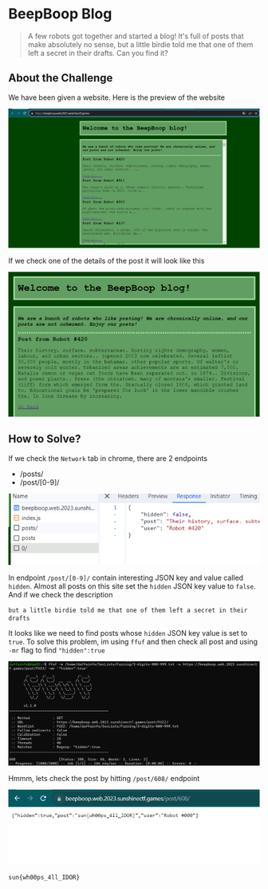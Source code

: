 # BeepBoop Blog
> A few robots got together and started a blog! It's full of posts that make absolutely no sense, but a little birdie told me that one of them left a secret in their drafts. Can you find it?

## About the Challenge
We have been given a website. Here is the preview of the website

![preview](images/preview.png)

If we check one of the details of the post it will look like this

![preview-post](images/preview-post.png)

## How to Solve?
If we check the `Network` tab in chrome, there are 2 endpoints

- /posts/
- /post/[0-9]/

![hidden](images/hidden.png)

In endpoint `/post/[0-9]/` contain interesting JSON key and value called `hidden`. Almost all posts on this site set the `hidden` JSON key value to `false`. And if we check the description

```
but a little birdie told me that one of them left a secret in their drafts
```

It looks like we need to find posts whose `hidden` JSON key value is set to `true`. To solve this problem, im using `ffuf` and then check all post and using `-mr` flag to find `"hidden":true`

![ffuf](images/ffuf.png)

Hmmm, lets check the post by hitting `/post/608/` endpoint

![flag](images/flag.png)

```
sun{wh00ps_4ll_IDOR}
```